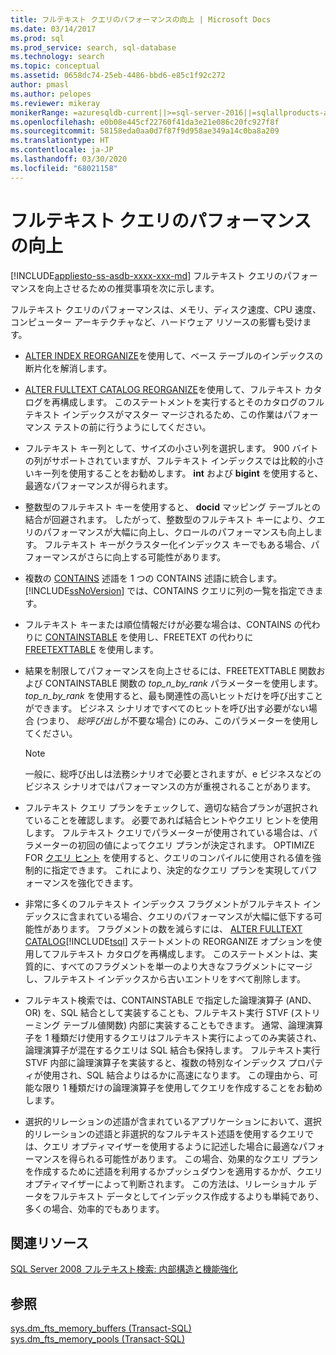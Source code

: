 ```yaml
---
title: フルテキスト クエリのパフォーマンスの向上 | Microsoft Docs
ms.date: 03/14/2017
ms.prod: sql
ms.prod_service: search, sql-database
ms.technology: search
ms.topic: conceptual
ms.assetid: 0658dc74-25eb-4486-bbd6-e85c1f92c272
author: pmasl
ms.author: pelopes
ms.reviewer: mikeray
monikerRange: =azuresqldb-current||>=sql-server-2016||=sqlallproducts-allversions||>=sql-server-linux-2017||=azuresqldb-mi-current
ms.openlocfilehash: e0b08e445cf22760f41da3e21e086c20fc927f8f
ms.sourcegitcommit: 58158eda0aa0d7f87f9d958ae349a14c0ba8a209
ms.translationtype: HT
ms.contentlocale: ja-JP
ms.lasthandoff: 03/30/2020
ms.locfileid: "68021158"
---
```

# <a name="improve-the-performance-of-full-text-queries"></a>フルテキスト クエリのパフォーマンスの向上
[!INCLUDE[appliesto-ss-asdb-xxxx-xxx-md](../../includes/appliesto-ss-asdb-xxxx-xxx-md.md)]
  フルテキスト クエリのパフォーマンスを向上させるための推奨事項を次に示します。  
  
 フルテキスト クエリのパフォーマンスは、メモリ、ディスク速度、CPU 速度、コンピューター アーキテクチャなど、ハードウェア リソースの影響も受けます。  
  
-   [ALTER INDEX REORGANIZE](../../t-sql/statements/alter-index-transact-sql.md)を使用して、ベース テーブルのインデックスの断片化を解消します。  
  
-   [ALTER FULLTEXT CATALOG REORGANIZE](../../t-sql/statements/alter-fulltext-catalog-transact-sql.md)を使用して、フルテキスト カタログを再構成します。 このステートメントを実行するとそのカタログのフルテキスト インデックスがマスター マージされるため、この作業はパフォーマンス テストの前に行うようにしてください。  
  
-   フルテキスト キー列として、サイズの小さい列を選択します。 900 バイトの列がサポートされていますが、フルテキスト インデックスでは比較的小さいキー列を使用することをお勧めします。 **int** および **bigint** を使用すると、最適なパフォーマンスが得られます。  
  
-   整数型のフルテキスト キーを使用すると、 **docid** マッピング テーブルとの結合が回避されます。 したがって、整数型のフルテキスト キーにより、クエリのパフォーマンスが大幅に向上し、クロールのパフォーマンスも向上します。 フルテキスト キーがクラスター化インデックス キーでもある場合、パフォーマンスがさらに向上する可能性があります。  
  
-   複数の [CONTAINS](../../t-sql/queries/contains-transact-sql.md) 述語を 1 つの CONTAINS 述語に統合します。 [!INCLUDE[ssNoVersion](../../includes/ssnoversion-md.md)] では、CONTAINS クエリに列の一覧を指定できます。  
  
-   フルテキスト キーまたは順位情報だけが必要な場合は、CONTAINS の代わりに [CONTAINSTABLE](../../relational-databases/system-functions/containstable-transact-sql.md) を使用し、FREETEXT の代わりに [FREETEXTTABLE](../../relational-databases/system-functions/freetexttable-transact-sql.md) を使用します。  
  
-   結果を制限してパフォーマンスを向上させるには、FREETEXTTABLE 関数および CONTAINSTABLE 関数の *top_n_by_rank* パラメーターを使用します。 *top_n_by_rank* を使用すると、最も関連性の高いヒットだけを呼び出すことができます。 ビジネス シナリオですべてのヒットを呼び出す必要がない場合 (つまり、 *総呼び出し*が不要な場合) にのみ、このパラメーターを使用してください。  
  
    > [!NOTE]  
    >  一般に、総呼び出しは法務シナリオで必要とされますが、e ビジネスなどのビジネス シナリオではパフォーマンスの方が重視されることがあります。  
  
-   フルテキスト クエリ プランをチェックして、適切な結合プランが選択されていることを確認します。 必要であれば結合ヒントやクエリ ヒントを使用します。 フルテキスト クエリでパラメーターが使用されている場合は、パラメーターの初回の値によってクエリ プランが決定されます。 OPTIMIZE FOR [クエリ ヒント](../../t-sql/queries/hints-transact-sql-query.md) を使用すると、クエリのコンパイルに使用される値を強制的に指定できます。 これにより、決定的なクエリ プランを実現してパフォーマンスを強化できます。  
  
-   非常に多くのフルテキスト インデックス フラグメントがフルテキスト インデックスに含まれている場合、クエリのパフォーマンスが大幅に低下する可能性があります。 フラグメントの数を減らすには、 [ALTER FULLTEXT CATALOG](../../t-sql/statements/alter-fulltext-catalog-transact-sql.md)[!INCLUDE[tsql](../../includes/tsql-md.md)] ステートメントの REORGANIZE オプションを使用してフルテキスト カタログを再構成します。 このステートメントは、実質的に、すべてのフラグメントを単一のより大きなフラグメントにマージし、フルテキスト インデックスから古いエントリをすべて削除します。  
  
-   フルテキスト検索では、CONTAINSTABLE で指定した論理演算子 (AND、OR) を、SQL 結合として実装することも、フルテキスト実行 STVF (ストリーミング テーブル値関数) 内部に実装することもできます。 通常、論理演算子を 1 種類だけ使用するクエリはフルテキスト実行によってのみ実装され、論理演算子が混在するクエリは SQL 結合も保持します。 フルテキスト実行 STVF 内部に論理演算子を実装すると、複数の特別なインデックス プロパティが使用され、SQL 結合よりはるかに高速になります。 この理由から、可能な限り 1 種類だけの論理演算子を使用してクエリを作成することをお勧めします。  
  
-   選択的リレーションの述語が含まれているアプリケーションにおいて、選択的リレーションの述語と非選択的なフルテキスト述語を使用するクエリでは、クエリ オプティマイザーを使用するように記述した場合に最適なパフォーマンスを得られる可能性があります。 この場合、効果的なクエリ プランを作成するために述語を利用するかプッシュダウンを適用するかが、クエリ オプティマイザーによって判断されます。 この方法は、リレーショナル データをフルテキスト データとしてインデックス作成するよりも単純であり、多くの場合、効率的でもあります。  
  
## <a name="related-resources"></a>関連リソース  
 [SQL Server 2008 フルテキスト検索: 内部構造と機能強化](https://go.microsoft.com/fwlink/?LinkId=129544)  
  
## <a name="see-also"></a>参照  
 [sys.dm_fts_memory_buffers &#40;Transact-SQL&#41;](../../relational-databases/system-dynamic-management-views/sys-dm-fts-memory-buffers-transact-sql.md)   
 [sys.dm_fts_memory_pools &#40;Transact-SQL&#41;](../../relational-databases/system-dynamic-management-views/sys-dm-fts-memory-pools-transact-sql.md)  
  
  

